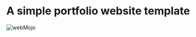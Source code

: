 # A simple portfolio website template

![webMojo](https://user-images.githubusercontent.com/37739153/77541650-f3be3700-6eca-11ea-800d-747552353063.png)
